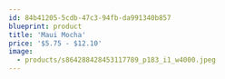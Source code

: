```yaml
---
id: 84b41205-5cdb-47c3-94fb-da991340b857
blueprint: product
title: 'Maui Mocha'
price: '$5.75 - $12.10'
image:
  - products/s864288428453117789_p183_i1_w4000.jpeg
---
```

